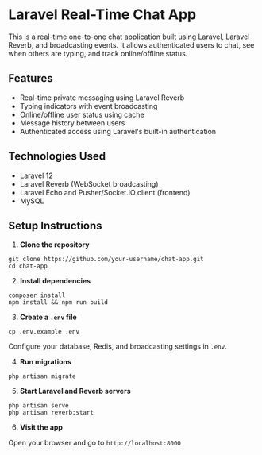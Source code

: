 # Laravel Real-Time Chat App

This is a real-time one-to-one chat application built using Laravel, Laravel Reverb, and broadcasting events. It allows authenticated users to chat, see when others are typing, and track online/offline status.

## Features

- Real-time private messaging using Laravel Reverb
- Typing indicators with event broadcasting
- Online/offline user status using cache
- Message history between users
- Authenticated access using Laravel's built-in authentication

## Technologies Used

- Laravel 12
- Laravel Reverb (WebSocket broadcasting)
- Laravel Echo and Pusher/Socket.IO client (frontend)
- MySQL

## Setup Instructions

1. **Clone the repository**

```
git clone https://github.com/your-username/chat-app.git
cd chat-app
```

2. **Install dependencies**

```
composer install
npm install && npm run build
```

3. **Create a `.env` file**

```
cp .env.example .env
```

Configure your database, Redis, and broadcasting settings in `.env`.

4. **Run migrations**

```
php artisan migrate
```

5. **Start Laravel and Reverb servers**

```
php artisan serve
php artisan reverb:start
```

6. **Visit the app**

Open your browser and go to `http://localhost:8000`
